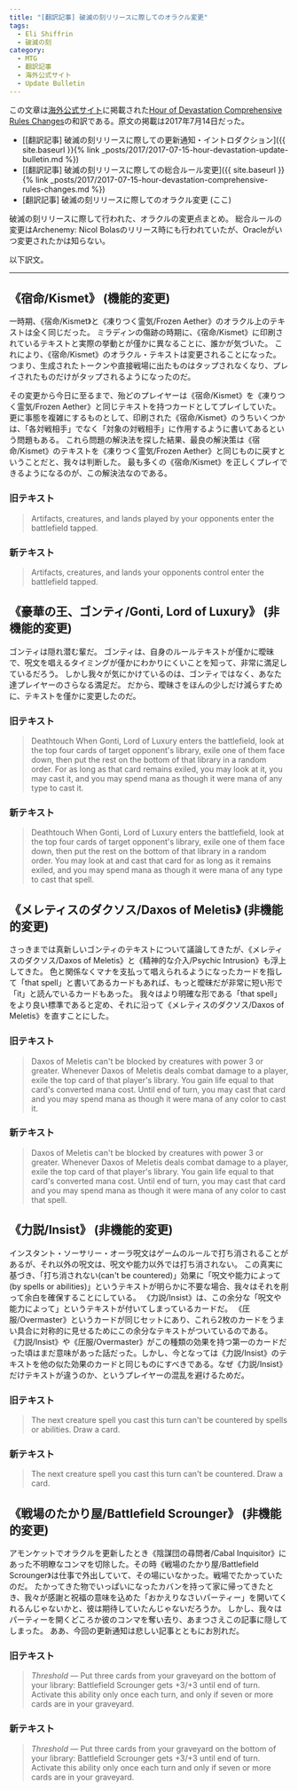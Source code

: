 ```yaml
---
title: "[翻訳記事] 破滅の刻リリースに際してのオラクル変更"
tags:
  - Eli Shiffrin
  - 破滅の刻
category:
  - MTG
  - 翻訳記事
  - 海外公式サイト
  - Update Bulletin
---
```


この文章は[海外公式サイト](http://magic.wizards.com/)に掲載された[Hour of Devastation Comprehensive Rules Changes](http://magic.wizards.com/en/articles/archive/play-design/hour-devastation-comprehensive-rules-changes-2017-07-14)の和訳である。原文の掲載は2017年7月14日だった。

* [[翻訳記事] 破滅の刻リリースに際しての更新通知・イントロダクション]({{ site.baseurl }}{% link _posts/2017/2017-07-15-hour-devastation-update-bulletin.md %})
* [[翻訳記事] 破滅の刻リリースに際しての総合ルール変更]({{ site.baseurl }}{% link _posts/2017/2017-07-15-hour-devastation-comprehensive-rules-changes.md %})
* [翻訳記事] 破滅の刻リリースに際してのオラクル変更 (ここ)

破滅の刻リリースに際して行われた、オラクルの変更点まとめ。
総合ルールの変更はArchenemy: Nicol Bolasのリリース時にも行われていたが、Oracleがいつ変更されたかは知らない。

<!-- more -->

以下訳文。

----

## 《宿命/Kismet》 (機能的変更)

一時期、《宿命/Kismet》と《凍りつく霊気/Frozen Aether》のオラクル上のテキストは全く同じだった。
ミラディンの傷跡の時期に、《宿命/Kismet》に印刷されているテキストと実際の挙動とが僅かに異なることに、誰かが気づいた。
これにより、《宿命/Kismet》のオラクル・テキストは変更されることになった。
つまり、生成されたトークンや直接戦場に出たものはタップされなくなり、プレイされたものだけがタップされるようになったのだ。

その変更から今日に至るまで、殆どのプレイヤーは《宿命/Kismet》を《凍りつく霊気/Frozen Aether》と同じテキストを持つカードとしてプレイしていた。
更に事態を複雑にするものとして、印刷された《宿命/Kismet》のうちいくつかは、「各対戦相手」でなく「対象の対戦相手」に作用するように書いてあるという問題もある。
これら問題の解決法を探した結果、最良の解決策は《宿命/Kismet》のテキストを《凍りつく霊気/Frozen Aether》と同じものに戻すということだと、我々は判断した。
最も多くの《宿命/Kismet》を正しくプレイできるようになるのが、この解決法なのである。

### 旧テキスト

> Artifacts, creatures, and lands played by your opponents enter the battlefield tapped.

### 新テキスト

> Artifacts, creatures, and lands your opponents control enter the battlefield tapped.

## 《豪華の王、ゴンティ/Gonti, Lord of Luxury》 (非機能的変更)

ゴンティは隠れ潜む輩だ。
ゴンティは、自身のルールテキストが僅かに曖昧で、呪文を唱えるタイミングが僅かにわかりにくいことを知って、非常に満足しているだろう。
しかし我々が気にかけているのは、ゴンティではなく、あなた達プレイヤーのさらなる満足だ。
だから、曖昧さをほんの少しだけ減らすために、テキストを僅かに変更したのだ。

### 旧テキスト

> Deathtouch
> When Gonti, Lord of Luxury enters the battlefield, look at the top four cards of target opponent's library, exile one of them face down, then put the rest on the bottom of that library in a random order. For as long as that card remains exiled, you may look at it, you may cast it, and you may spend mana as though it were mana of any type to cast it.

### 新テキスト

> Deathtouch
> When Gonti, Lord of Luxury enters the battlefield, look at the top four cards of target opponent's library, exile one of them face down, then put the rest on the bottom of that library in a random order. You may look at and cast that card for as long as it remains exiled, and you may spend mana as though it were mana of any type to cast that spell.

## 《メレティスのダクソス/Daxos of Meletis》 (非機能的変更)

さっきまでは真新しいゴンティのテキストについて議論してきたが、《メレティスのダクソス/Daxos of Meletis》と《精神的な介入/Psychic Intrusion》も浮上してきた。
色と関係なくマナを支払って唱えられるようになったカードを指して「that spell」と書いてあるカードもあれば、もっと曖昧だが非常に短い形で「it」と読んでいるカードもあった。
我々はより明確な形である「that spell」をより良い標準であると定め、それに沿って《メレティスのダクソス/Daxos of Meletis》を直すことにした。

### 旧テキスト

> Daxos of Meletis can't be blocked by creatures with power 3 or greater.
> Whenever Daxos of Meletis deals combat damage to a player, exile the top card of that player's library. You gain life equal to that card's converted mana cost. Until end of turn, you may cast that card and you may spend mana as though it were mana of any color to cast it.

### 新テキスト

> Daxos of Meletis can't be blocked by creatures with power 3 or greater.
> Whenever Daxos of Meletis deals combat damage to a player, exile the top card of that player's library. You gain life equal to that card's converted mana cost. Until end of turn, you may cast that card and you may spend mana as though it were mana of any color to cast that spell.

## 《力説/Insist》 (非機能的変更)

インスタント・ソーサリー・オーラ呪文はゲームのルールで打ち消されることがあるが、それ以外の呪文は、呪文や能力以外では打ち消されない。
この真実に基づき、「打ち消されない(can't be countered)」効果に「呪文や能力によって(by spells or abilities)」というテキストが明らかに不要な場合、我々はそれを削って余白を確保することにしている。
《力説/Insist》は、この余分な「呪文や能力によって」というテキストが付いてしまっているカードだ。
《圧服/Overmaster》というカードが同じセットにあり、これら2枚のカードをうまい具合に対称的に見せるためにこの余分なテキストがついているのである。
《力説/Insist》や《圧服/Overmaster》がこの種類の効果を持つ第一のカードだった頃はまだ意味があった話だった。しかし、今となっては《力説/Insist》のテキストを他の似た効果のカードと同じものにすべきである。なぜ《力説/Insist》だけテキストが違うのか、というプレイヤーの混乱を避けるためだ。

### 旧テキスト

> The next creature spell you cast this turn can't be countered by spells or abilities.
> Draw a card.

### 新テキスト

> The next creature spell you cast this turn can't be countered.
> Draw a card.

## 《戦場のたかり屋/Battlefield Scrounger》 (非機能的変更)

アモンケットでオラクルを更新したとき《陰謀団の尋問者/Cabal Inquisitor》にあった不明瞭なコンマを切除した。その時《戦場のたかり屋/Battlefield Scrounger》は仕事で外出していて、その場にいなかった。戦場でたかっていたのだ。
たかってきた物でいっぱいになったカバンを持って家に帰ってきたとき、我々が感謝と祝福の意味を込めた「おかえりなさいパーティー」を開いてくれるんじゃないかと、彼は期待していたんじゃないだろうか。
しかし、我々はパーティーを開くどころか彼のコンマを奪い去り、あまつさえこの記事に隠してしまった。
ああ、今回の更新通知は悲しい記事とともにお別れだ。

### 旧テキスト

> *Threshold* — Put three cards from your graveyard on the bottom of your library: Battlefield Scrounger gets +3/+3 until end of turn. Activate this ability only once each turn, and only if seven or more cards are in your graveyard.

### 新テキスト

> *Threshold* — Put three cards from your graveyard on the bottom of your library: Battlefield Scrounger gets +3/+3 until end of turn. Activate this ability only once each turn and only if seven or more cards are in your graveyard.
